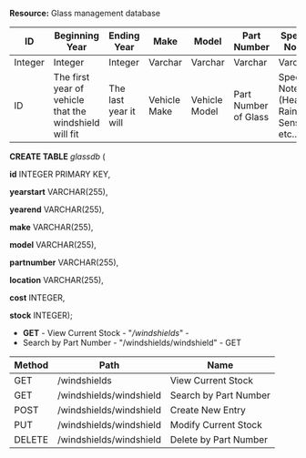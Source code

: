 **Resource:** Glass management database

ID | Beginning Year | Ending Year | Make | Model | Part Number | Special Notes | Cost | Quantity in Stock
---|---|----|----|----|----|----|----|----
Integer | Integer | Integer | Varchar | Varchar | Varchar | Varchar | Integer | Integer
ID | The first year of vehicle that the windshield will fit | The last year it will | Vehicle Make | Vehicle Model | Part Number of Glass| Special Notes: (Heated, Rain Sensor etc...) | Price of the windshield from warehouse | Amount of units in stock


**CREATE TABLE** *glassdb* (

**id** INTEGER PRIMARY KEY,

**yearstart** VARCHAR(255),

**yearend** VARCHAR(255),

**make** VARCHAR(255),

**model** VARCHAR(255),

**partnumber** VARCHAR(255),

**location** VARCHAR(255),

**cost** INTEGER,

**stock** INTEGER);


*  **GET** - View Current Stock - "*/windshields*" -
* Search by Part Number - "/windshields/windshield" - GET



Method | Path | Name
---|---|----
GET | /windshields | View Current Stock
GET | /windshields/windshield | Search by Part Number
POST | /windshields/windshield | Create New Entry
PUT | /windshields/windshield | Modify Current Stock
DELETE | /windshields/windshield | Delete by Part Number
